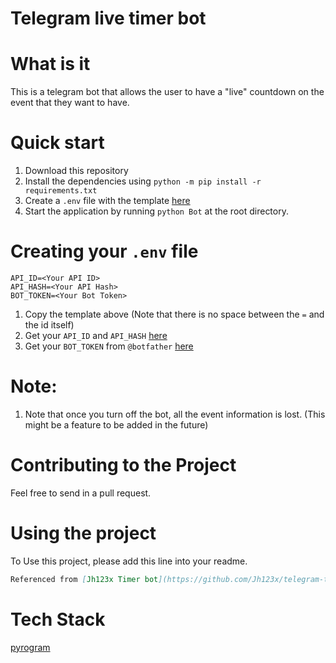 # Telegram live timer bot

# What is it
This is a telegram bot that allows the user to have a "live" countdown on the event that they want to have.


# Quick start
1. Download this repository
2. Install the dependencies using `python -m pip install -r requirements.txt`
3. Create a `.env` file with the template [here](#creating-your-env-file)
4. Start the application by running `python Bot` at the root directory.


# Creating your `.env` file
```
API_ID=<Your API ID>
API_HASH=<Your API Hash>
BOT_TOKEN=<Your Bot Token>
```
1. Copy the template above (Note that there is no space between the `=` and the id itself)
2. Get your `API_ID` and `API_HASH` [here](https://my.telegram.org/apps/create)
3. Get your `BOT_TOKEN` from `@botfather` [here](https://core.telegram.org/bots)


# Note:
1. Note that once you turn off the bot, all the event information is lost. (This might be a feature to be added in the future)


# Contributing to the Project

Feel free to send in a pull request.

# Using the project

To Use this project, please add this line into your readme.
```markdown
Referenced from [Jh123x Timer bot](https://github.com/Jh123x/telegram-timer-bot)
```

# Tech Stack
[pyrogram](https://docs.pyrogram.org/)